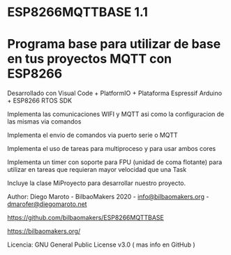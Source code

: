 # ESP8266MQTTBASE 1.1

# Programa base para utilizar de base en tus proyectos MQTT con ESP8266

Desarrollado con Visual Code + PlatformIO + Plataforma Espressif Arduino + ESP8266 RTOS SDK

Implementa las comunicaciones WIFI y MQTT asi como la configuracion de las mismas via comandos

Implementa el envio de comandos via puerto serie o MQTT

Implementa el uso de tareas para multiproceso y para usar ambos cores

Implementa un timer con soporte para FPU (unidad de coma flotante) para utilizar en tareas que requieran mayor velocidad que una Task

Incluye la clase MiProyecto para desarrollar nuestro proyecto.

Author: Diego Maroto - BilbaoMakers 2020 - info@bilbaomakers.org - dmarofer@diegomaroto.net

https://github.com/bilbaomakers/ESP8266MQTTBASE

https://bilbaomakers.org/

Licencia: GNU General Public License v3.0 ( mas info en GitHub )
